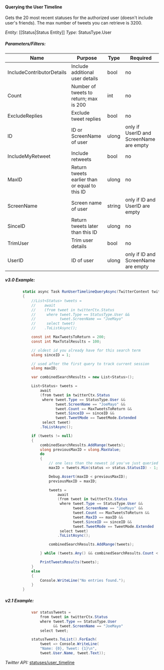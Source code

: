 #### Querying the User Timeline

Gets the 20 most recent statuses for the authorized user (doesn't include user's friends). The max number of tweets you can retrieve is 3200.

*Entity:* [[Status|Status Entity]]
*Type:* StatusType.User

##### Parameters/Filters:

| Name | Purpose | Type | Required |
|------|---------|------|----------|
| IncludeContributorDetails | Include additional user details | bool | no |
| Count | Number of tweets to return; max is 200 | int | no |
| ExcludeReplies | Exclude tweet replies | bool | no |
| ID | ID or ScreenName of user | ulong | only if UserID and ScreenName are empty |
| IncludeMyRetweet | Include retweets | bool | no |
| MaxID | Return tweets earlier than or equal to this ID | ulong | no |
| ScreenName | Screen name of user | string | only if ID and UserID are empty |
| SinceID | Return tweets later than this ID | ulong | no |
| TrimUser | Trim user details | bool | no |
| UserID | ID of user | ulong | only if ID and ScreenName are empty |

##### v3.0 Example:

```c#
        static async Task RunUserTimelineQueryAsync(TwitterContext twitterCtx)
        {
            //List<Status> tweets =
            //    await
            //    (from tweet in twitterCtx.Status
            //     where tweet.Type == StatusType.User &&
            //           tweet.ScreenName == "JoeMayo"
            //     select tweet)
            //    .ToListAsync();

            const int MaxTweetsToReturn = 200;
            const int MaxTotalResults = 100;

            // oldest id you already have for this search term
            ulong sinceID = 1;

            // used after the first query to track current session
            ulong maxID;

            var combinedSearchResults = new List<Status>();

            List<Status> tweets =
                await
                (from tweet in twitterCtx.Status
                 where tweet.Type == StatusType.User &&
                       tweet.ScreenName == "JoeMayo" &&
                       tweet.Count == MaxTweetsToReturn &&
                       tweet.SinceID == sinceID &&
                       tweet.TweetMode == TweetMode.Extended
                 select tweet)
                .ToListAsync();

            if (tweets != null)
            {
                combinedSearchResults.AddRange(tweets);
                ulong previousMaxID = ulong.MaxValue;
                do
                {
                    // one less than the newest id you've just queried
                    maxID = tweets.Min(status => status.StatusID) - 1;

                    Debug.Assert(maxID < previousMaxID);
                    previousMaxID = maxID;

                    tweets =
                        await
                        (from tweet in twitterCtx.Status
                         where tweet.Type == StatusType.User &&
                               tweet.ScreenName == "JoeMayo" &&
                               tweet.Count == MaxTweetsToReturn &&
                               tweet.MaxID == maxID &&
                               tweet.SinceID == sinceID &&
                               tweet.TweetMode == TweetMode.Extended
                         select tweet)
                        .ToListAsync();

                    combinedSearchResults.AddRange(tweets);

                } while (tweets.Any() && combinedSearchResults.Count < MaxTotalResults);

                PrintTweetsResults(tweets);
            }
            else
            {
                Console.WriteLine("No entries found.");
            }
        }
```

##### v2.1 Example:

```c#
            var statusTweets =
                from tweet in twitterCtx.Status
                where tweet.Type == StatusType.User
                      && tweet.ScreenName == "JoeMayo"
                select tweet;

            statusTweets.ToList().ForEach(
                tweet => Console.WriteLine(
                "Name: {0}, Tweet: {1}\n",
                tweet.User.Name, tweet.Text));
```

*Twitter API:* [statuses/user_timeline](https://developer.twitter.com/en/docs/tweets/timelines/api-reference/get-statuses-user_timeline)